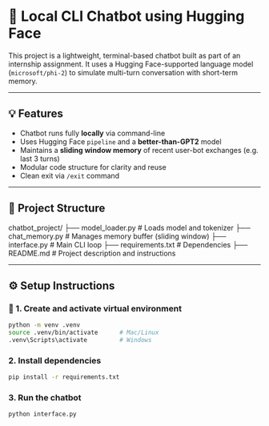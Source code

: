 # 🤖 Local CLI Chatbot using Hugging Face

This project is a lightweight, terminal-based chatbot built as part of an internship assignment. It uses a Hugging Face-supported language model (`microsoft/phi-2`) to simulate multi-turn conversation with short-term memory.

---

## 💡 Features

- Chatbot runs fully **locally** via command-line
- Uses Hugging Face `pipeline` and a **better-than-GPT2** model
- Maintains a **sliding window memory** of recent user-bot exchanges (e.g. last 3 turns)
- Modular code structure for clarity and reuse
- Clean exit via `/exit` command

---

## 🧱 Project Structure

chatbot_project/
├── model_loader.py # Loads model and tokenizer
├── chat_memory.py # Manages memory buffer (sliding window)
├── interface.py # Main CLI loop
├── requirements.txt # Dependencies
├── README.md # Project description and instructions


---

## ⚙️ Setup Instructions

### 🐍 1. Create and activate virtual environment
```bash
python -m venv .venv
source .venv/bin/activate      # Mac/Linux
.venv\Scripts\activate         # Windows
```

### 2. Install dependencies
```bash
pip install -r requirements.txt
```
### 3. Run the chatbot
```bash
python interface.py
```
